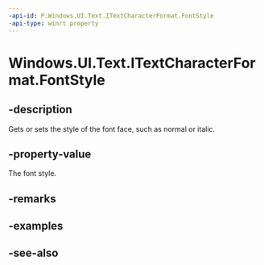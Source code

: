 ```yaml
---
-api-id: P:Windows.UI.Text.ITextCharacterFormat.FontStyle
-api-type: winrt property
---
```


<!-- Property syntax
public Windows.UI.Text.FontStyle FontStyle { get;  set; }
-->

# Windows.UI.Text.ITextCharacterFormat.FontStyle

## -description
Gets or sets the style of the font face, such as normal or italic.



## -property-value
The font style.

## -remarks

## -examples

## -see-also
